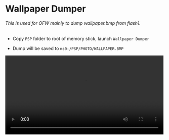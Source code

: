 # Wallpaper Dumper

###### This is used for OFW mainly to dump wallpaper.bmp from flash1.

* Copy `PSP` folder to root of memory stick, launch `Wallpaper Dumper`

* Dump will be saved to `ms0:/PSP/PHOTO/WALLPAPER.BMP`

<video src=".res/wallpaper_dumper.webm" width="500">
